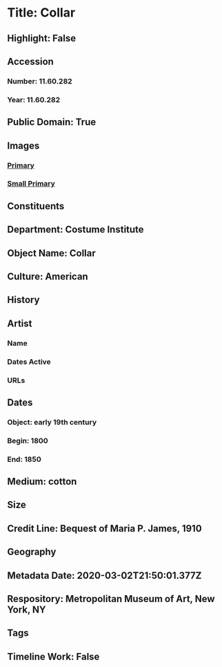 # Title: Collar
## Highlight: False
## Accession
### Number: 11.60.282
### Year: 11.60.282
## Public Domain: True
## Images
### [Primary](https://images.metmuseum.org/CRDImages/ci/original/11.60.282.jpg)
### [Small Primary](https://images.metmuseum.org/CRDImages/ci/web-large/11.60.282.jpg)
## Constituents
## Department: Costume Institute
## Object Name: Collar
## Culture: American
## History
## Artist
### Name
### Dates Active
### URLs
## Dates
### Object: early 19th century
### Begin: 1800
### End: 1850
## Medium: cotton
## Size
## Credit Line: Bequest of Maria P. James, 1910
## Geography
## Metadata Date: 2020-03-02T21:50:01.377Z
## Respository: Metropolitan Museum of Art, New York, NY
## Tags
## Timeline Work: False